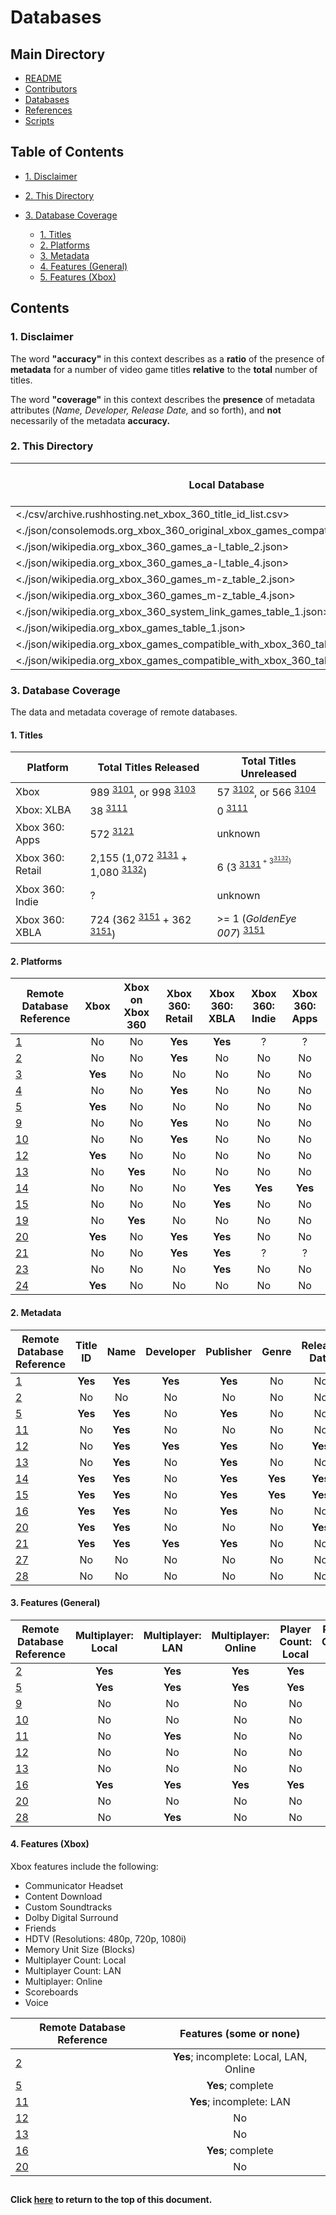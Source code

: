 # Databases

## Main Directory

- [README](../README.md)
- [Contributors](../CONTRIBUTORS.md)
- [Databases](./README.md)
- [References](../REFERENCES.md)
- [Scripts](../scripts/README.md)

## Table of Contents

- [1. Disclaimer](#1-disclaimer)
- [2. This Directory](#2-this-directory)

- [3. Database Coverage](#3-database-coverage)
	- [1. Titles](#1-titles)
	- [2. Platforms](#1-platform)
	- [3. Metadata](#2-metadata)
	- [4. Features (General)](#3-features-general)
	- [5. Features (Xbox)](#4-features-xbox)

## Contents

### 1. Disclaimer

The word **"accuracy"** in this context describes as a **ratio** of the presence
of **metadata** for a number of video game titles **relative** to the **total**
number of titles.

The word **"coverage"** in this context describes the **presence** of metadata
attributes (*Name, Developer, Release Date,* and so forth), and **not**
necessarily of the metadata **accuracy.**

### 2. This Directory

| Local Database                                                                        | Remote Database Reference | Parseable? | Accuracy Verified? |
| ------------------------------------------------------------------------------------- | ------------------------- | :--------: | :----------------: |
| <./csv/archive.rushhosting.net_xbox_360_title_id_list.csv>                            | [2][201]                  | No         | No                 |
| <./json/consolemods.org_xbox_360_original_xbox_games_compatibility_list_table_6.json> | [19][202]                 | Yes        | Yes                |
| <./json/wikipedia.org_xbox_360_games_a-l_table_2.json>                                | [9][203]                  | Yes        | No                 |
| <./json/wikipedia.org_xbox_360_games_a-l_table_4.json>                                | [13][204]                 | Yes        | No                 |
| <./json/wikipedia.org_xbox_360_games_m-z_table_2.json>                                | [10][205]                 | Yes        | No                 |
| <./json/wikipedia.org_xbox_360_games_m-z_table_4.json>                                | [13][206]                 | Yes        | No                 |
| <./json/wikipedia.org_xbox_360_system_link_games_table_1.json>                        | [11][207]                 | Yes        | No                 |
| <./json/wikipedia.org_xbox_games_table_1.json>                                        | [12][208]                 | Yes        | No                 |
| <./json/wikipedia.org_xbox_games_compatible_with_xbox_360_table_2.json>               | [13][209]                 | Yes        | No                 |
| <./json/wikipedia.org_xbox_games_compatible_with_xbox_360_table_4.json>               | [13][210]                 | Yes        | No                 |

[201]: ../REFERENCES.md#2
[202]: ../REFERENCES.md#19
[203]: ../REFERENCES.md#9
[204]: ../REFERENCES.md#13
[205]: ../REFERENCES.md#10
[206]: ../REFERENCES.md#13
[207]: ../REFERENCES.md#11
[208]: ../REFERENCES.md#12
[209]: ../REFERENCES.md#13
[210]: ../REFERENCES.md#13

### 3. Database Coverage

The data and metadata coverage of remote databases.

#### 1. Titles

| Platform         | Total Titles Released                                     | Total Titles Unreleased                        |
| ---------------- | --------------------------------------------------------- | ---------------------------------------------- |
| Xbox             | 989 <sup>[3101]</sup>, or 998 <sup>[3103]</sup>           | 57 <sup>[3102]</sup>, or 566 <sup>[3104]</sup> |
| Xbox: XLBA       | 38 <sup>[3111]</sup>                                      | 0 <sup>[3111]</sup>                            |
| Xbox 360: Apps	 | 572 <sup>[3121]</sup>                                     | unknown                                        |
| Xbox 360: Retail | 2,155 (1,072 <sup>[3131]</sup> + 1,080 <sup>[3132]</sup>) | 6 (3 <sup>[3131]<sup> + 3<sup>[3132]</sup>)    |
| Xbox 360: Indie  | ?                                                         | unknown                                        |
| Xbox 360: XBLA   | 724 (362 <sup>[3151]</sup> + 362 <sup>[3151]</sup>)       | >= 1 (*GoldenEye 007*) <sup>[3151]<sup>        |

[3101]: ../REFERENCES.md/#12
[3102]: ../REFERENCES.md/#29
[3103]: ../REFERENCES.md/#31
[3104]: ../REFERENCES.md/#32

[3111]: ../REFERENCES.md/#36

[3121]: ../REFERENCES.md/#33

[3131]: ../REFERENCES.md/#09
[3132]: ../REFERENCES.md/#10

[3151]: ../REFERENCES.md/#30

#### 2. Platforms

| Remote Database Reference  | Xbox                  | Xbox on Xbox 360      | Xbox 360: Retail      | Xbox 360: XBLA        | Xbox 360: Indie       | Xbox 360: Apps        |
| -------------------------- | :-------------------: | :-------------------: | :-------------------: | :-------------------: | :-------------------: | :-------------------: |
| [1](../REFERENCES.md/#1)  | No                    | No                    | **Yes**               | **Yes**               | ?                     | ?                     |
| [2](../REFERENCES.md/#2)  | No                    | No                    | **Yes**               | No                    | No                    | No                    |
| [3](../REFERENCES.md/#3)  | **Yes**               | No                    | No                    | No                    | No                    | No                    |
| [4](../REFERENCES.md/#4)  | No                    | No                    | **Yes**               | No                    | No                    | No                    |
| [5](../REFERENCES.md/#5)  | **Yes**               | No                    | No                    | No                    | No                    | No                    |
| [9](../REFERENCES.md/#9)  | No                    | No                    | **Yes**               | No                    | No                    | No                    |
| [10](../REFERENCES.md/#10) | No                    | No                    | **Yes**               | No                    | No                    | No                    |
| [12](../REFERENCES.md/#12) | **Yes**               | No                    | No                    | No                    | No                    | No                    |
| [13](../REFERENCES.md/#13) | No                    | **Yes**               | No                    | No                    | No                    | No                    |
| [14](../REFERENCES.md/#14) | No                    | No                    | No                    | **Yes**               | **Yes**               | **Yes**               |
| [15](../REFERENCES.md/#15) | No                    | No                    | No                    | **Yes**               | No                    | No                    |
| [19](../REFERENCES.md/#19) | No                    | **Yes**               | No                    | No                    | No                    | No                    |
| [20](../REFERENCES.md/#20) | **Yes**               | No                    | **Yes**               | **Yes**               | No                    | No                    |
| [21](../REFERENCES.md/#21) | No                    | No                    | **Yes**               | **Yes**               | ?                     | ?                     |
| [23](../REFERENCES.md/#23) | No                    | No                    | No                    | **Yes**               | No                    | No                    |
| [24](../REFERENCES.md/#24) | **Yes**               | No                    | No                    | No                    | No                    | No                    |

#### 2. Metadata

 Remote Database Reference   | Title ID              | Name                  | Developer             | Publisher             | Genre                 | Release Date          | Regions               | Rating                |
| -------------------------- | :-------------------: | :-------------------: | :-------------------: | :-------------------: | :-------------------: | :-------------------: | :-------------------: | :-------------------: |
| [1](../REFERENCES.md/#1)  | **Yes**               | **Yes**               | **Yes**               | **Yes**               | No                    | No                    | No                    | No                    |
| [2](../REFERENCES.md/#2)  | No                    | No                    | No                    | No                    | No                    | No                    | No                    | No                    |
| [5](../REFERENCES.md/#5)  | **Yes**               | **Yes**               | No                    | **Yes**               | No                    | No                    | **Yes**               | **Yes**               |
| [11](../REFERENCES.md/#11) | No                    | **Yes**               | No                    | No                    | No                    | No                    | No                    | No                    |
| [12](../REFERENCES.md/#12) | No                    | **Yes**               | **Yes**               | **Yes**               | No                    | **Yes**               | **Yes**               | No                    |
| [13](../REFERENCES.md/#13) | No                    | **Yes**               | No                    | **Yes**               | No                    | No                    | **Yes**               | No                    |
| [14](../REFERENCES.md/#14) | **Yes**               | **Yes**               | No                    | **Yes**               | **Yes**               | **Yes**               | **Yes**               | No                    |
| [15](../REFERENCES.md/#15) | **Yes**               | **Yes**               | No                    | **Yes**               | **Yes**               | **Yes**               | **Yes**               | No                    |
| [16](../REFERENCES.md/#16) | **Yes**               | **Yes**               | No                    | **Yes**               | No                    | No                    | **Yes**               | **Yes**               |
| [20](../REFERENCES.md/#20) | **Yes**               | **Yes**               | No                    | No                    | No                    | **Yes**               | No                    | No                    |
| [21](../REFERENCES.md/#21) | **Yes**               | **Yes**               | **Yes**               | **Yes**               | No                    | No                    | No                    | No                    |
| [27](../REFERENCES.md/#27) | No                    | No                    | No                    | No                    | No                    | No                    | No                    | No                    |
| [28](../REFERENCES.md/#28) | No                    | No                    | No                    | No                    | No                    | No                    | No                    | No                    |

#### 3. Features (General)

| Remote Database Reference  | Multiplayer: Local    | Multiplayer: LAN      | Multiplayer: Online   | Player Count: Local   | Player Count: LAN     | Player Count: Online  | 3D Support            | Kinect Supported      | Kinect Required       |
| -------------------------- | :-------------------: | :-------------------: | :-------------------: | :-------------------: | :-------------------: | :-------------------: | :-------------------: |:--------------------: |:--------------------: |
| [2](../REFERENCES.md/#2)  | **Yes**               | **Yes**               | **Yes**               | **Yes**               | **Yes**               | No                    | No                    | No                    | No                    |
| [5](../REFERENCES.md/#5)   | **Yes**               | **Yes**               | **Yes**               | **Yes**               | **Yes**               | No                    | No                    | No                    | No                    |
| [9](../REFERENCES.md/#9)  | No                    | No                    | No                    | No                    | No                    | No                    | **Yes**               | **Yes**               | **Yes**               |
| [10](../REFERENCES.md/#10) | No                    | No                    | No                    | No                    | No                    | No                    | **Yes**               | **Yes**               | **Yes**               |
| [11](../REFERENCES.md/#11) | No                    | **Yes**               | No                    | No                    | **Yes**               | No                    | No                    | No                    | No                    |
| [12](../REFERENCES.md/#12) | No                    | No                    | No                    | No                    | No                    | No                    | No                    | No                    | No                    |
| [13](../REFERENCES.md/#13) | No                    | No                    | No                    | No                    | No                    | No                    | No                    | No                    | No                    |
| [16](../REFERENCES.md/#16) | **Yes**               | **Yes**               | **Yes**               | **Yes**               | **Yes**               | No                    | No                    | No                    | No                    |
| [20](../REFERENCES.md/#20) | No                    | No                    | No                    | No                    | No                    | No                    | No                    | No                    | No                    |
| [28](../REFERENCES.md/#28) | No                    | **Yes**               | No                    | No                    | No                    | No                    | No                    | No                    | No                    |

#### 4. Features (Xbox)

Xbox features include the following:
- Communicator Headset
- Content Download
- Custom Soundtracks
- Dolby Digital Surround
- Friends
- HDTV (Resolutions: 480p, 720p, 1080i)
- Memory Unit Size (Blocks)
- Multiplayer Count: Local
- Multiplayer Count: LAN
- Multiplayer: Online
- Scoreboards
- Voice

| Remote Database Reference  | Features (some or none)                 |
| -------------------------- | :-------------------------------------: |
| [2](../REFERENCES.md/#2)  | **Yes**; incomplete: Local, LAN, Online |
| [5](../REFERENCES.md/#5)  | **Yes**; complete                       |
| [11](../REFERENCES.md/#11) | **Yes**; incomplete: LAN                |
| [12](../REFERENCES.md/#12) | No                                      |
| [13](../REFERENCES.md/#13) | No                                      |
| [16](../REFERENCES.md/#16) | **Yes**; complete                       |
| [20](../REFERENCES.md/#20) | No                                      |

##
#### Click [here](#databases) to return to the top of this document.